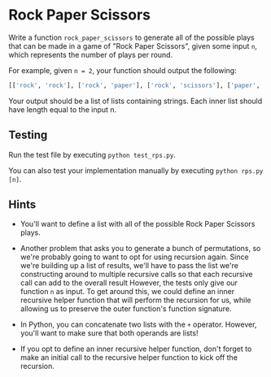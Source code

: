 # Rock Paper Scissors

Write a function `rock_paper_scissors` to generate all of the possible plays that can be made in a game of "Rock Paper Scissors", given some input `n`, which represents the number of plays per round.

For example, given `n = 2`, your function should output the following:

```python
[['rock', 'rock'], ['rock', 'paper'], ['rock', 'scissors'], ['paper', 'rock'], ['paper', 'paper'], ['paper', 'scissors'], ['scissors', 'rock'], ['scissors', 'paper'], ['scissors', 'scissors']]
```

Your output should be a list of lists containing strings. Each inner list should have length equal to the input n.

## Testing

Run the test file by executing `python test_rps.py`.

You can also test your implementation manually by executing `python rps.py [n]`.

## Hints

*   You'll want to define a list with all of the possible Rock Paper Scissors plays.

*   Another problem that asks you to generate a bunch of permutations, so we're probably going to want to opt for using recursion again.
    Since we're building up a list of results, we'll have to pass the list we're constructing around to multiple recursive calls so that each recursive call can add to the overall result
    However, the tests only give our function `n` as input. To get around this, we could define an inner recursive helper function that will perform the recursion for us, while allowing us to preserve the outer function's function signature.

*   In Python, you can concatenate two lists with the `+` operator. However, you'll want to make sure that both operands are lists!

*   If you opt to define an inner recursive helper function, don't forget to make an initial call to the recursive helper function to kick off the recursion.

